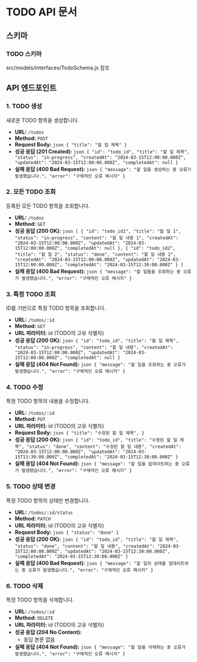 # TODO API 문서

## 스키마

### TODO 스키마
src/models/interfaces/TodoSchema.js 참조

## API 엔드포인트

### 1. TODO 생성
새로운 TODO 항목을 생성합니다.

- **URL:** `/todos`
- **Method:** `POST`
- **Request Body:**  ```json
  {
    "title": "할 일 제목"
  }  ```
- **성공 응답 (201 Created):**  ```json
  {
    "id": "todo_id",
    "title": "할 일 제목",
    "status": "in-progress",
    "createdAt": "2024-03-15T12:00:00.000Z",
    "updatedAt": "2024-03-15T12:00:00.000Z",
    "completedAt": null
  }  ```
- **실패 응답 (400 Bad Request):**  ```json
  {
    "message": "할 일을 생성하는 중 오류가 발생했습니다.",
    "error": "구체적인 오류 메시지"
  }  ```

### 2. 모든 TODO 조회
등록된 모든 TODO 항목을 조회합니다.

- **URL:** `/todos`
- **Method:** `GET`
- **성공 응답 (200 OK):**  ```json
  [
    {
      "id": "todo_id1",
      "title": "할 일 1",
      "status": "in-progress",
      "content": "할 일 내용 1",
      "createdAt": "2024-03-15T12:00:00.000Z",
      "updatedAt": "2024-03-15T12:00:00.000Z",
      "completedAt": null
    },
    {
      "id": "todo_id2",
      "title": "할 일 2",
      "status": "done",
      "content": "할 일 내용 2",
      "createdAt": "2024-03-15T12:00:00.000Z",
      "updatedAt": "2024-03-15T12:00:00.000Z",
      "completedAt": "2024-03-15T12:30:00.000Z"
    }
  ]  ```
- **실패 응답 (400 Bad Request):**  ```json
  {
    "message": "할 일들을 조회하는 중 오류가 발생했습니다.",
    "error": "구체적인 오류 메시지"
  }  ```

### 3. 특정 TODO 조회
ID를 기반으로 특정 TODO 항목을 조회합니다.

- **URL:** `/todos/:id`
- **Method:** `GET`
- **URL 파라미터:** id (TODO의 고유 식별자)
- **성공 응답 (200 OK):**  ```json
  {
    "id": "todo_id",
    "title": "할 일 제목",
    "status": "in-progress",
    "content": "할 일 내용",
    "createdAt": "2024-03-15T12:00:00.000Z",
    "updatedAt": "2024-03-15T12:00:00.000Z",
    "completedAt": null
  }  ```
- **실패 응답 (404 Not Found):**  ```json
  {
    "message": "할 일을 조회하는 중 오류가 발생했습니다.",
    "error": "구체적인 오류 메시지"
  }  ```

### 4. TODO 수정
특정 TODO 항목의 내용을 수정합니다.

- **URL:** `/todos/:id`
- **Method:** `PUT`
- **URL 파라미터:** id (TODO의 고유 식별자)
- **Request Body:**  ```json
  {
    "title": "수정된 할 일 제목",
  }  ```
- **성공 응답 (200 OK):**  ```json
  {
    "id": "todo_id",
    "title": "수정된 할 일 제목",
    "status": "done",
    "content": "수정된 할 일 내용",
    "createdAt": "2024-03-15T12:00:00.000Z",
    "updatedAt": "2024-03-15T13:30:00.000Z",
    "completedAt": "2024-03-15T12:30:00.000Z"
  }  ```
- **실패 응답 (404 Not Found):**  ```json
  {
    "message": "할 일을 업데이트하는 중 오류가 발생했습니다.",
    "error": "구체적인 오류 메시지"
  }  ```

### 5. TODO 상태 변경
특정 TODO 항목의 상태만 변경합니다.

- **URL:** `/todos/:id/status`
- **Method:** `PATCH`
- **URL 파라미터:** id (TODO의 고유 식별자)
- **Request Body:**  ```json
  {
    "status": "done"
  }  ```
- **성공 응답 (200 OK):**  ```json
  {
    "id": "todo_id",
    "title": "할 일 제목",
    "status": "done",
    "content": "할 일 내용",
    "createdAt": "2024-03-15T12:00:00.000Z",
    "updatedAt": "2024-03-15T12:30:00.000Z",
    "completedAt": "2024-03-15T12:30:00.000Z"
  }  ```
- **실패 응답 (400 Bad Request):**  ```json
  {
    "message": "할 일의 상태를 업데이트하는 중 오류가 발생했습니다.",
    "error": "구체적인 오류 메시지"
  }  ```

### 6. TODO 삭제
특정 TODO 항목을 삭제합니다.

- **URL:** `/todos/:id`
- **Method:** `DELETE`
- **URL 파라미터:** id (TODO의 고유 식별자)
- **성공 응답 (204 No Content):**
  - 응답 본문 없음
- **실패 응답 (404 Not Found):**  ```json
  {
    "message": "할 일을 삭제하는 중 오류가 발생했습니다.",
    "error": "구체적인 오류 메시지"
  }  ```




